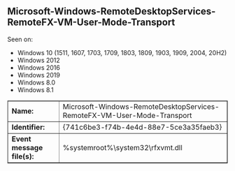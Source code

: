 ## Microsoft-Windows-RemoteDesktopServices-RemoteFX-VM-User-Mode-Transport

Seen on:
* Windows 10 (1511, 1607, 1703, 1709, 1803, 1809, 1903, 1909, 2004, 20H2)
* Windows 2012
* Windows 2016
* Windows 2019
* Windows 8.0
* Windows 8.1

<table border="1" class="docutils">
  <tbody>
    <tr>
      <td><b>Name:</b></td>
      <td>Microsoft-Windows-RemoteDesktopServices-RemoteFX-VM-User-Mode-Transport</td>
    </tr>
    <tr>
      <td><b>Identifier:</b></td>
      <td>{741c6be3-f74b-4e4d-88e7-5ce3a35faeb3}</td>
    </tr>
    <tr>
      <td><b>Event message file(s):</b></td>
      <td>%systemroot%\system32\rfxvmt.dll</td>
    </tr>
  </tbody>
</table>

&nbsp;

